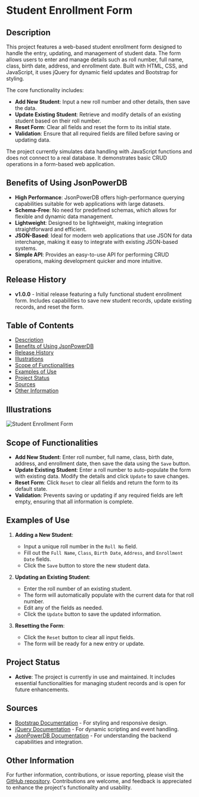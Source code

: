 # Student Enrollment Form

## Description
This project features a web-based student enrollment form designed to handle the entry, updating, and management of student data. The form allows users to enter and manage details such as roll number, full name, class, birth date, address, and enrollment date. Built with HTML, CSS, and JavaScript, it uses jQuery for dynamic field updates and Bootstrap for styling. 

The core functionality includes:
- **Add New Student**: Input a new roll number and other details, then save the data.
- **Update Existing Student**: Retrieve and modify details of an existing student based on their roll number.
- **Reset Form**: Clear all fields and reset the form to its initial state.
- **Validation**: Ensure that all required fields are filled before saving or updating data.

The project currently simulates data handling with JavaScript functions and does not connect to a real database. It demonstrates basic CRUD operations in a form-based web application.

## Benefits of Using JsonPowerDB
- **High Performance**: JsonPowerDB offers high-performance querying capabilities suitable for web applications with large datasets.
- **Schema-Free**: No need for predefined schemas, which allows for flexible and dynamic data management.
- **Lightweight**: Designed to be lightweight, making integration straightforward and efficient.
- **JSON-Based**: Ideal for modern web applications that use JSON for data interchange, making it easy to integrate with existing JSON-based systems.
- **Simple API**: Provides an easy-to-use API for performing CRUD operations, making development quicker and more intuitive.

## Release History
- **v1.0.0** - Initial release featuring a fully functional student enrollment form. Includes capabilities to save new student records, update existing records, and reset the form.

## Table of Contents
- [Description](#description)
- [Benefits of Using JsonPowerDB](#benefits-of-using-jsonpowerdb)
- [Release History](#release-history)
- [Illustrations](#illustrations)
- [Scope of Functionalities](#scope-of-functionalities)
- [Examples of Use](#examples-of-use)
- [Project Status](#project-status)
- [Sources](#sources)
- [Other Information](#other-information)

## Illustrations
![Student Enrollment Form](https://example.com/student-enrollment-form-screenshot.png)  <!-- Replace with actual screenshot URL -->

## Scope of Functionalities
- **Add New Student**: Enter roll number, full name, class, birth date, address, and enrollment date, then save the data using the `Save` button.
- **Update Existing Student**: Enter a roll number to auto-populate the form with existing data. Modify the details and click `Update` to save changes.
- **Reset Form**: Click `Reset` to clear all fields and return the form to its default state. 
- **Validation**: Prevents saving or updating if any required fields are left empty, ensuring that all information is complete.

## Examples of Use
1. **Adding a New Student**:
   - Input a unique roll number in the `Roll No` field.
   - Fill out the `Full Name`, `Class`, `Birth Date`, `Address`, and `Enrollment Date` fields.
   - Click the `Save` button to store the new student data.

2. **Updating an Existing Student**:
   - Enter the roll number of an existing student.
   - The form will automatically populate with the current data for that roll number.
   - Edit any of the fields as needed.
   - Click the `Update` button to save the updated information.

3. **Resetting the Form**:
   - Click the `Reset` button to clear all input fields.
   - The form will be ready for a new entry or update.

## Project Status
- **Active**: The project is currently in use and maintained. It includes essential functionalities for managing student records and is open for future enhancements.

## Sources
- [Bootstrap Documentation](https://getbootstrap.com/docs/3.4/) - For styling and responsive design.
- [jQuery Documentation](https://api.jquery.com/) - For dynamic scripting and event handling.
- [JsonPowerDB Documentation](http://jsonpowerdb.com/) - For understanding the backend capabilities and integration.

## Other Information
For further information, contributions, or issue reporting, please visit the [GitHub repository](https://github.com/yourusername/student-enrollment-form). Contributions are welcome, and feedback is appreciated to enhance the project's functionality and usability.
